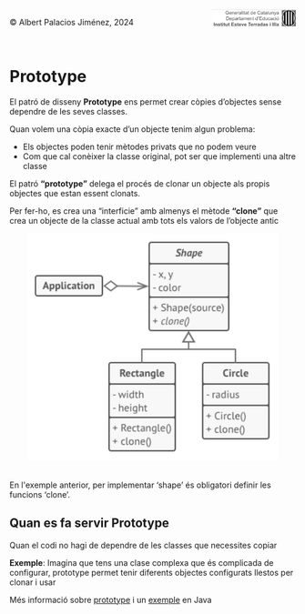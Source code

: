 <div style="display: flex; width: 100%;">
    <div style="flex: 1; padding: 0px;">
        <p>© Albert Palacios Jiménez, 2024</p>
    </div>
    <div style="flex: 1; padding: 0px; text-align: right;">
        <img src="./assets/ieti.png" height="32" alt="Logo de IETI" style="max-height: 32px;">
    </div>
</div>
<br/>

# Prototype

El patró de disseny **Prototype** ens permet crear còpies d’objectes sense dependre de les seves classes.

Quan volem una còpia exacte d’un objecte tenim algun problema:

- Els objectes poden tenir mètodes privats que no podem veure
- Com que cal conèixer la classe original, pot ser que implementi una altre classe

El patró **“prototype”** delega el procés de clonar un objecte als propis objectes que estan essent clonats.

Per fer-ho, es crea una “interficie” amb almenys el mètode **“clone”** que crea un objecte de la classe actual amb tots els valors de l’objecte antic

<center><img src="./assets/prototype.png" style="max-width: 90%; max-height: 400px;" alt="">
<br/></center>
<br/>

En l'exemple anterior, per implementar ‘shape’ és obligatori definir les funcions ‘clone’.

## Quan es fa servir Prototype

Quan el codi no hagi de dependre de les classes que necessites copiar

**Exemple**: Imagina que tens una clase complexa que és complicada de configurar, prototype permet tenir diferents objectes configurats llestos per clonar i usar

Més informació sobre [prototype](https://refactoring.guru/design-patterns/prototype) i un [exemple](https://refactoring.guru/design-patterns/prototype/java/example) en Java
